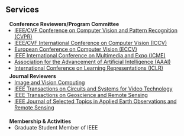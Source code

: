 ## Services

<h4 style="margin:0 10px 0;">Conference Reviewers/Program Committee</h4>

<ul style="margin:0 0 5px;">
  <li><a href="http://cvpr2023.thecvf.com/"><autocolor>IEEE/CVF Conference on Computer Vision and Pattern Recognition (CVPR)</autocolor></a></li>
  <li><a href="http://iccv2023.thecvf.com/"><autocolor>IEEE/CVF International Conference on Computer Vision (ICCV)</autocolor></a></li>
  <li><a href="https://eccv2024.ecva.net/"><autocolor>European Conference on Computer Vision (ECCV)</autocolor></a></li>
  <li><a href="https://www.2023.ieeeicme.org//"><autocolor> IEEE International Conference on Multimedia and Expo (ICME)</autocolor></a></li>
  <li><a href="https://aaai.org//"><autocolor> Association for the Advancement of Artificial Intelligence (AAAI)</autocolor></a></li>
  <li><a href="https://iclr.cc//"><autocolor>  International Conference on Learning Representations (ICLR)</autocolor></a></li>
</ul>

<h4 style="margin:0 10px 0;">Journal Reviewers</h4>

<ul style="margin:0 0 20px;">
  <li> <a href="https://www.sciencedirect.com/journal/image-and-vision-computing"> Image and Vision Computing </a> </li>
  <li><a href="https://ieeexplore.ieee.org/xpl/RecentIssue.jsp?punumber=76"> IEEE Transactions on Circuits and Systems for Video Technology </a></li>
  <li><a href="https://ieeexplore.ieee.org/xpl/RecentIssue.jsp?punumber=36"> IEEE Transactions on Geoscience and Remote Sensing </a></li>
  <li><a href="https://ieeexplore.ieee.org/xpl/RecentIssue.jsp?punumber=4609443"> IEEE Journal of Selected Topics in Applied Earth Observations and Remote Sensing </a></li>
</ul>

<h4 style="margin:0 10px 0;">Membership & Activities</h4>
<ul style="margin:0 0 20px;">
  <li>Graduate Student Member of IEEE</li>
</ul>

<!-- 
<ul style="margin:0 0 20px;">
  <li><strong>[2019-present]</strong> Member of the <a href="https://www.amstat.org/" target="_blank"> American Statistical Association </a></li>
  <li><strong>[2019-present]</strong> Member of the <a href="https://www.biometricsociety.org/home" target="_blank"> International Biometric Society </a></li>
  <li><strong>[2021-2022]</strong> Chair of the <a href="https://nyu-medicine-cssa.github.io" target="_blank"> Chinese Student and Scholar Association (CSSA)</a> at Grossman School of Medicine, New York University</li>
</ul>-->
